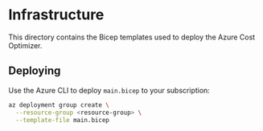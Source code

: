 # Infrastructure

This directory contains the Bicep templates used to deploy the Azure Cost Optimizer.

## Deploying

Use the Azure CLI to deploy `main.bicep` to your subscription:

```bash
az deployment group create \
  --resource-group <resource-group> \
  --template-file main.bicep
```
